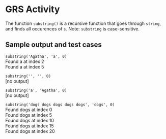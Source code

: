 # GRS Activity
The function `substring()` is a recursive function that goes through `string`, and finds all occurences of `s`. Note: `substring` is case-sensitive.

## Sample output and test cases

`substring('Agatha', 'a', 0)`  
Found a at index 2  
Found a at index 5  

`substring('', '', 0)`   
[no output]  

`substring('a', 'Agatha', 0)`  
[no output]   

`substring('dogs dogs dogs dogs dogs', 'dogs', 0)`   
Found dogs at index 0   
Found dogs at index 5  
Found dogs at index 10  
Found dogs at index 15  
Found dogs at index 20  
